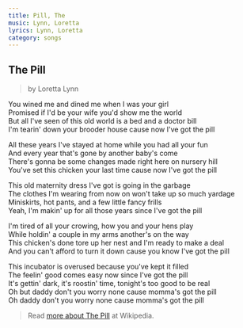 ```yaml
---
title: Pill, The
music: Lynn, Loretta
lyrics: Lynn, Loretta
category: songs
---
```


## The Pill 

> by Loretta Lynn

You wined me and dined me when I was your girl  
Promised if I'd be your wife you'd show me the world  
But all I've seen of this old world is a bed and a doctor bill  
I'm tearin' down your brooder house cause now I've got the pill

All these years I've stayed at home while you had all your fun  
And every year that's gone by another baby's come  
There's gonna be some changes made right here on nursery hill  
You've set this chicken your last time cause now I've got the pill

This old maternity dress I've got is going in the garbage  
The clothes I'm wearing from now on won't take up so much yardage  
Miniskirts, hot pants, and a few little fancy frills  
Yeah, I'm makin' up for all those years since I've got the pill

I'm tired of all your crowing, how you and your hens play  
While holdin' a couple in my arms another's on the way  
This chicken's done tore up her nest and I'm ready to make a deal  
And you can't afford to turn it down cause you know I've got the pill

This incubator is overused because you've kept it filled  
The feelin' good comes easy now since I've got the pill  
It's gettin' dark, it's roostin' time, tonight's too good to be real  
Oh but daddy don't you worry none cause momma's got the pill  
Oh daddy don't you worry none cause momma's got the pill

> Read [more about The Pill](https://en.wikipedia.org/wiki/The_Pill_(song)) at Wikipedia.
